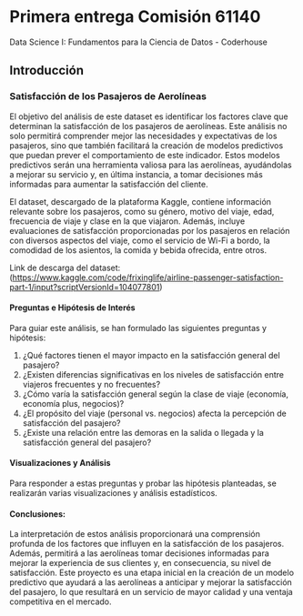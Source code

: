 # Primera entrega Comisión 61140
Data Science I: Fundamentos para la Ciencia de Datos - Coderhouse

## Introducción

### Satisfacción de los Pasajeros de Aerolíneas

El objetivo del análisis de este dataset es identificar los factores clave que determinan la satisfacción de los pasajeros de aerolíneas. Este análisis no solo permitirá comprender mejor las necesidades y expectativas de los pasajeros, sino que también facilitará la creación de modelos predictivos que puedan prever el comportamiento de este indicador. Estos modelos predictivos serán una herramienta valiosa para las aerolíneas, ayudándolas a mejorar su servicio y, en última instancia, a tomar decisiones más informadas para aumentar la satisfacción del cliente.

El dataset, descargado de la plataforma Kaggle, contiene información relevante sobre los pasajeros, como su género, motivo del viaje, edad, frecuencia de viaje y clase en la que viajaron. Además, incluye evaluaciones de satisfacción proporcionadas por los pasajeros en relación con diversos aspectos del viaje, como el servicio de Wi-Fi a bordo, la comodidad de los asientos, la comida y bebida ofrecida, entre otros.

Link de descarga del dataset: (https://www.kaggle.com/code/frixinglife/airline-passenger-satisfaction-part-1/input?scriptVersionId=104077801)

#### Preguntas e Hipótesis de Interés

Para guiar este análisis, se han formulado las siguientes preguntas y hipótesis:
1.	¿Qué factores tienen el mayor impacto en la satisfacción general del pasajero?
2.	¿Existen diferencias significativas en los niveles de satisfacción entre viajeros frecuentes y no frecuentes?
3.	¿Cómo varía la satisfacción general según la clase de viaje (economía, economía plus, negocios)?
4.	¿El propósito del viaje (personal vs. negocios) afecta la percepción de satisfacción del pasajero?
5.	¿Existe una relación entre las demoras en la salida o llegada y la satisfacción general del pasajero?
   
#### Visualizaciones y Análisis

Para responder a estas preguntas y probar las hipótesis planteadas, se realizarán varias visualizaciones y análisis estadísticos.

#### Conclusiones:

La interpretación de estos análisis proporcionará una comprensión profunda de los factores que influyen en la satisfacción de los pasajeros. Además, permitirá a las aerolíneas tomar decisiones informadas para mejorar la experiencia de sus clientes y, en consecuencia, su nivel de satisfacción.
Este proyecto es una etapa inicial en la creación de un modelo predictivo que ayudará a las aerolíneas a anticipar y mejorar la satisfacción del pasajero, lo que resultará en un servicio de mayor calidad y una ventaja competitiva en el mercado.
